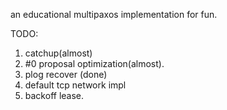 an educational multipaxos implementation for fun.

TODO:
1. catchup(almost)
2. #0 proposal optimization(almost).
3. plog recover (done)
4. default tcp network impl
5. backoff lease.
